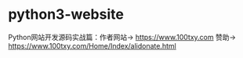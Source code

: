 # python3-website
Python网站开发源码实战篇：作者网站→ https://www.100txy.com 赞助→ https://www.100txy.com/Home/Index/alidonate.html
